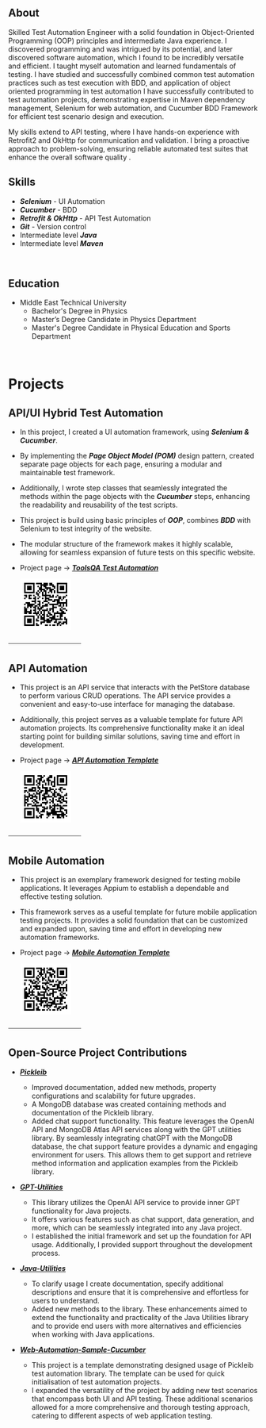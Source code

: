 ## About

Skilled Test Automation Engineer with a solid foundation in Object-Oriented Programming (OOP) principles and intermediate Java experience. I discovered programming and was intrigued by its potential, and later discovered software automation, which I found to be incredibly versatile and efficient. I taught myself automation and learned fundamentals of testing. I have studied and successfully combined common test automation practices such as test execution with BDD, and application of object oriented programming in test automation I have successfully contributed to test automation projects, demonstrating expertise in Maven dependency management, Selenium for web automation, and Cucumber BDD Framework for efficient test scenario design and execution.

My skills extend to API testing, where I have hands-on experience with Retrofit2 and OkHttp for communication and validation. I bring a proactive approach to problem-solving, ensuring reliable automated test suites that enhance the overall software quality .  <br>

## Skills                    

- ***Selenium*** - UI Automation
- ***Cucumber*** - BDD
- ***Retrofit & OkHttp*** - API Test Automation
- ***Git*** - Version control
- Intermediate level ***Java***
- Intermediate level ***Maven***
<br>

## Education

- Middle East Technical University
  -  Bachelor's Degree in Physics
  -  Master’s Degree Candidate in Physics Department
  -  Master's Degree Candidate in Physical Education and Sports Department

<br>

# Projects 


## API/UI Hybrid Test Automation 

- In this project, I created a UI automation framework, using ***Selenium & Cucumber***.
- By implementing the ***Page Object Model (POM)*** design pattern, created separate page objects for each page, ensuring a modular and maintainable test framework. 
- Additionally, I wrote step classes that seamlessly integrated the methods within the page objects with the ***Cucumber*** steps, enhancing the readability and reusability of the test scripts.
- This project is build using basic principles of ***OOP***, combines ***BDD*** with Selenium to test integrity of the website.
- The modular structure of the framework makes it highly scalable, allowing for seamless expansion of future tests on this specific website.
- Project page -> ***[ToolsQA Test Automation](https://github.com/egecansen/DemoQA)***
  
  ![Sample Project QR](/assets/img/toolsqa-qr.png)

⎯⎯⎯⎯⎯⎯⎯⎯⎯⎯⎯⎯⎯⎯⎯⎯⎯⎯⎯⎯⎯
  
## API Automation

- This project is an API service that interacts with the PetStore database to perform various CRUD operations. The API service provides a convenient and easy-to-use interface for managing the database. 
- Additionally, this project serves as a valuable template for future API automation projects. Its comprehensive functionality make it an ideal starting point for building similar solutions, saving time and effort in development.
- Project page ->  ***[API Automation Template](https://github.com/egecansen/Api-Sample)***
  
  ![Sample Project QR](/assets/img/api1-qr.png)

⎯⎯⎯⎯⎯⎯⎯⎯⎯⎯⎯⎯⎯⎯⎯⎯⎯⎯⎯⎯⎯
  
## Mobile Automation

- This project is an exemplary framework designed for testing mobile applications. It leverages Appium to establish a dependable and effective testing solution.
- This framework serves as a useful template for future mobile application testing projects. It provides a solid foundation that can be customized and expanded upon, saving time and effort in developing new automation frameworks.
- Project page ->  ***[Mobile Automation Template](https://github.com/egecansen/Appium-Test-Sample)***
  
  ![Sample Project QR](/assets/img/mobile1-qr.png)

⎯⎯⎯⎯⎯⎯⎯⎯⎯⎯⎯⎯⎯⎯⎯⎯⎯⎯⎯⎯⎯

## Open-Source Project Contributions

- ***[Pickleib](https://github.com/Umutayb/Pickleib)***
  - Improved documentation, added new methods, property configurations and scalability for future upgrades.
  - A MongoDB database was created containing methods and documentation of the Pickleib library. 
  - Added chat support functionality. This feature leverages the OpenAI API and MongoDB Atlas API services along with the GPT utilities library. By seamlessly integrating chatGPT with the MongoDB database, the chat support feature provides a dynamic and engaging environment for users. This allows them to get support and retrieve method information and application examples from the Pickleib library.
 
- ***[GPT-Utilities](https://github.com/Umutayb/GPT-Utilities)***
  - This library utilizes the OpenAI API service to provide inner GPT functionality for Java projects.
  - It offers various features such as chat support, data generation, and more, which can be seamlessly integrated into any Java project.
  - I established the initial framework and set up the foundation for API usage. Additionally, I provided support throughout the development process.

- ***[Java-Utilities](https://github.com/Umutayb/Java-Utilities)***
  - To clarify usage I create documentation, specify additional descriptions and ensure that it is comprehensive and effortless for users to understand.
  - Added new methods to the library. These enhancements aimed to extend the functionality and practicality of the Java Utilities library and to provide end users with more alternatives and efficiencies when working with Java applications.

- ***[Web-Automation-Sample-Cucumber](https://github.com/Umutayb/Web-Automation-Sample-Cucumber)***
  - This project is a template demonstrating designed usage of Pickleib test automation library. The template can be used for quick initialisation of test automation projects.
  - I expanded the versatility of the project by adding new test scenarios that encompass both UI and API testing. These additional scenarios allowed for a more comprehensive and thorough testing approach, catering to different aspects of web application testing.
<br>
